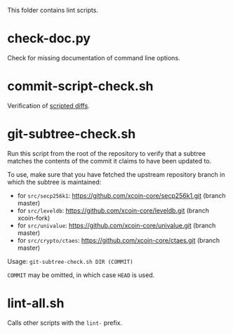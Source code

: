 This folder contains lint scripts.

check-doc.py
============
Check for missing documentation of command line options.

commit-script-check.sh
======================
Verification of [scripted diffs](/doc/developer-notes.md#scripted-diffs).

git-subtree-check.sh
====================
Run this script from the root of the repository to verify that a subtree matches the contents of
the commit it claims to have been updated to.

To use, make sure that you have fetched the upstream repository branch in which the subtree is
maintained:
* for `src/secp256k1`: https://github.com/xcoin-core/secp256k1.git (branch master)
* for `src/leveldb`: https://github.com/xcoin-core/leveldb.git (branch xcoin-fork)
* for `src/univalue`: https://github.com/xcoin-core/univalue.git (branch master)
* for `src/crypto/ctaes`: https://github.com/xcoin-core/ctaes.git (branch master)

Usage: `git-subtree-check.sh DIR (COMMIT)`

`COMMIT` may be omitted, in which case `HEAD` is used.

lint-all.sh
===========
Calls other scripts with the `lint-` prefix.
